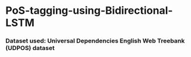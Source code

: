 # PoS-tagging-using-Bidirectional-LSTM
### Dataset used: Universal Dependencies English Web Treebank (UDPOS) dataset
